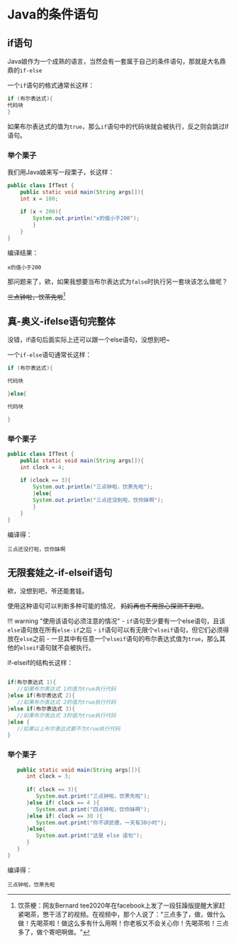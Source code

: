 # Java的条件语句

## if语句

Java娘作为一个成熟的语言，当然会有一套属于自己的条件语句，那就是大名鼎鼎的`if-else`

一个`if`语句的格式通常长这样：
```java
if (布尔表达式){
代码块
}
```
如果布尔表达式的值为`true`，那么`if`语句中的代码块就会被执行，反之则会跳过if语句。

### 举个栗子

我们用Java娘来写一段栗子，长这样：
```java
public class IfTest {
	public static void main(String args[]){
	int x = 100;
	
	if (x < 200){
		System.out.println("x的值小于200");
		}
	}
}
```
编译结果：
```
x的值小于200
```

那问题来了，欸，如果我想要当布尔表达式为`false`时执行另一套块该怎么做呢？

~~三点钟啦，饮茶先啦~~[^1]

## 真-奥义-ifelse语句完整体

没错，if语句后面实际上还可以跟一个else语句，没想到吧~

一个`if-else`语句通常长这样：
```java
if (布尔表达式){

代码块

}else{

代码块

}
```

### 举个栗子

```java
public class IfTest {
	public static void main(String args[]){
	int clock = 4;
	
	if (clock == 3){
		System.out.println("三点钟啦，饮茶先啦");
		}else{
		System.out.println("三点还没到啦，饮你妹啊");
		}
	}
}
```
编译得：
```
三点还没打啦，饮你妹啊
```

[^1]: 饮茶梗：网友Bernard tee2020年在facebook上发了一段狂躁版提醒大家赶紧喝茶，憋干活了的视频。在视频中，那个人说了："三点多了，做，做什么做！先喝茶啦！做这么多有什么用啊！你老板又不会关心你！先喝茶啦！三点多了，做个寄吧啊做。"

## 无限套娃之-if-elseif语句

欸，没想到吧，爷还能套娃。

使用这种语句可以判断多种可能的情况， ~~妈妈再也不用担心探测不到啦~~。

!!! warning "使用该语句必须注意的情况"
	- `if`语句至少要有一个else语句，且该`else`语句放在所有`else-if`之后
	- `if`语句可以有无限个`elseif`语句，但它们必须得放在`else`之前
	- 一旦其中有任意一个`elseif`语句的布尔表达式值为`true`，那么其他的`elseif`语句就不会被执行。

if-elseif的结构长这样：
```java

if(布尔表达式 1){
   //如果布尔表达式 1的值为true执行代码
}else if(布尔表达式 2){
   //如果布尔表达式 2的值为true执行代码
}else if(布尔表达式 3){
   //如果布尔表达式 3的值为true执行代码
}else {
   //如果以上布尔表达式都不为true执行代码
}
```

### 举个栗子
```java
   public static void main(String args[]){
      int clock = 3;
 
      if( clock == 3){
         System.out.print("三点钟啦，饮茶先啦");
      }else if( clock == 4 ){
         System.out.print("四点钟啦，饮你妹啊");
      }else if( clock == 30 ){
         System.out.print("你不讲武德，一天有30小时");
      }else{
         System.out.print("这是 else 语句");
      }
   }
}
```
编译得：
```
三点钟啦，饮茶先啦
```